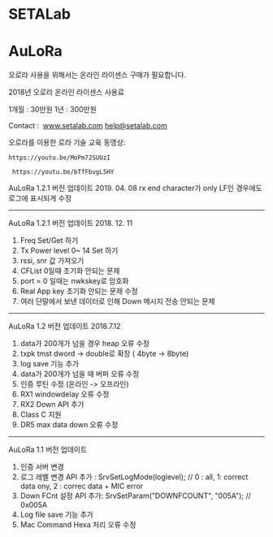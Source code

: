 # SETALab
# AuLoRa

오로라 사용을 위해서는 온라인 라이센스 구매가 필요합니다. 

  2018년 오로라 온라인 라이센스 사용료
	
  1개월 : 30만원  1년 : 300만원
	
  Contact :  www.setalab.com help@setalab.com
 
  오로라를 이용한 로라 기술 교육 동영상:
 
    https://youtu.be/MoPm72SUUzI
 
     https://youtu.be/bTfFbvgL5HY
  
  
AuLoRa 1.2.1 버전 업데이트 2019. 04. 08
rx end character가 only LF인 경우에도 로그에 표시되게 수정

------------------------------------------------------------------

AuLoRa 1.2.1 버전 업데이트 2018. 12. 11
1.  Freq Set/Get 하기 
2.  Tx Power level 0~ 14 Set 하기
3.  rssi, snr 값 가져오기
4. CFList 0일때 초기화 안되는 문제
5. port = 0 일때는 nwkskey로 암호화
6. Real App key 초기화 안되는 문제 수정
7. 여러 단말에서 보낸 데이터로 인해 Down 메시지 전송 안되는 문제 

-----------------------------------------------

AuLoRa 1.2 버전 업데이트 2018.7.12
1. data가 200개가 넘을 경우 heap 오류 수정  
2. txpk tmst dword -> double로 확장 ( 4byte -> 8byte)
3. log save 기능 추가 
4. data가 200개가 넘을 때 버퍼 오류 수정
5. 인증 루틴 수정 (온라인 -> 오프라인)
6. RX1 windowdelay 오류 수정
7. RX2 Down API 추가
8. Class C 지원
9. DR5 max data down 오류 수정 
-------------------------------------------
  
AuLoRa 1.1 버전 업데이트 
1. 인증 서버 변경
2. 로그 레벨 변경 API 추가 :
    SrvSetLogMode(loglevel); // 0 : all, 1: correct data ony, 2 : correc data + MIC error
3. Down FCnt 설정 API 추가:
   SrvSetParam("DOWNFCOUNT",		"005A"); // 0x005A
4. Log file save 기능 추가
5. Mac Command Hexa 처리 오류 수정
